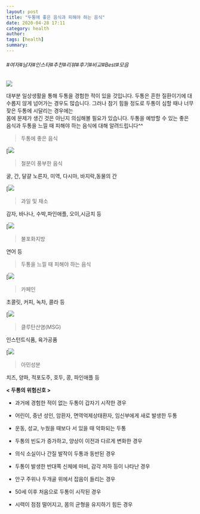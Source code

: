 ```yaml
---
layout: post
title: "두통에 좋은 음식과 피해야 하는 음식"
date: 2020-04-28 17:11
category: health
author: 
tags: [health]
summary: 
---
```


###### #여자#남자#인스타#추천#리뷰#후기#비교#Best#모음


![](https://post-phinf.pstatic.net/MjAxNzA5MTlfOTMg/MDAxNTA1NzgxMzE2OTIx.o_EZ4Hvoiw6dr4AS4twFO9GeEnzWxPxo0xOXirtSsCog.x-3HVwuoFvJjEy8g6pU9dOdIPNXCMZ74sZeEsF1szAkg.JPEG/244540.jpg?type=w1200)

대부분 일상생활을 통해 두통을 경험한 적이 있을 것입니다. 두통은 흔한 질환이기에 대수롭지 않게 넘어가는 경우도 많습니다. 그러나 참기 힘들 정도로 두통이 심할 때나 너무 잦은 두통에 시달리는 경우에는  
몸에 문제가 생긴 것은 아닌지 의심해볼 필요가 있습니다.  두통을 예방할 수 있는 좋은 음식과 두통을 느낄 때 피해야 하는 음식에 대해 알려드립니다^^  

> 두통에 좋은 음식

[![](http://postfiles14.naver.net/MjAxNzA5MThfMTkg/MDAxNTA1NzAzOTM1NDIx.hyqSQvbyeQsXp0-gDfB0hKv7RmU_4d2tEYtZnTjiERkg.DUEs-LlcU2bix5YS-43TcBui8r3nv_5cW8u42Zy_Pykg.JPEG.ecmcism/47406.jpg?type=w966)

> 철분이 풍부한 음식

굴, 간, 달걀 노른자, 미역, 다시마, 바지락,동물의 간

[![](http://postfiles8.naver.net/MjAxNzA5MThfMTg3/MDAxNTA1NzA0MDk2NjEz.4EqkRPjoOVn9_u_lKTboUuZUQxl72AbI-mqEDayPS6gg.nwebqoRuQvuVIyesggjN_Zku7om1vI6f8Zb78nEM4Qsg.JPEG.ecmcism/354388.jpg?type=w966)

> 과일 및 채소

감자, 바나나, 수박,파인애플, 오이,시금치 등

[![](http://postfiles11.naver.net/MjAxNzA5MThfMzAw/MDAxNTA1NzA0MTc3ODM3.7w2VtNwoxkNwPcXO0ecsGSMAm9msFuibhAOhQT4piAAg.amGyx1EmXfUjYrrI2QR1M2krHaegnpCjoZSlZa6nqhkg.JPEG.ecmcism/407468.jpg?type=w966)

> 불포화지방

연어 등  

> 두통을 느낄 때 피해야 하는 음식

[![](http://postfiles2.naver.net/MjAxNzA5MThfMzEg/MDAxNTA1NzA0MjExMzM2.5cVja99iQrVtO3wSkyVJlY9cM9YwEO-JEGJv0ADr0Log.cmPfMHmcKfQGVXGGyF1mQPBAo5FMIeCoZNeK1gJBs4Ug.JPEG.ecmcism/723125.jpg?type=w966)

> 카페인

초콜릿, 커피, 녹차, 콜라 등

[![](http://postfiles11.naver.net/MjAxNzA5MThfNTkg/MDAxNTA1NzA0MjI2MDE2.BENsyIoe_BMZebl35OPRViDDAyyIM6oVm0Lk8092Qgsg.oebKGO-iK4ZQe0Zprti77ZdIKeoppCFBOAUIYykXyJwg.JPEG.ecmcism/473142_%281%29.jpg?type=w966)

> 클루탄산염(MSG)

인스턴트식품, 육가공품

[![](http://postfiles12.naver.net/MjAxNzA5MThfMTM4/MDAxNTA1NzA0MjQzNzMx.OAEHH72KeoycK7EXKcNFdwju4U_iSU7Z7kppOxFN35kg.BeHylfnasb2H2zM5NMYqfz1wotEL1jw1Ry5ZcsVH4yIg.JPEG.ecmcism/403416.jpg?type=w966)

> 아민성분

치즈, 양파, 적포도주, 호두, 콩, 파인애플 등

**< 두통의 위험신호 >**  
  
- 과거에 경험한 적이 없는 두통이 갑자기 시작한 경우  
  
- 어린이, 중년 성인, 암환자, 면역억제상태환자, 임신부에게 새로 발생한 두통  
  
- 운동, 성교, 누웠을 때보다 서 있을 때 악화되는 두통  
  
- 두통의 빈도가 증가하고, 양상이 이전과 다르게 변화한 경우  
  
- 의식 소실이나 간질 발작이 두통과 동반된 경우  
  
- 두통이 발생한 반대쪽 신체에 마비, 감각 저하 등이 나타난 경우  
  
- 안구 주위나 두개골 위에서 잡음이 들리는 경우  
  
- 50세 이후 처음으로 두통이 시작된 경우  
  
- 시력이 점점 떨어지고, 몸의 균형을 유지하기 힘든 경우